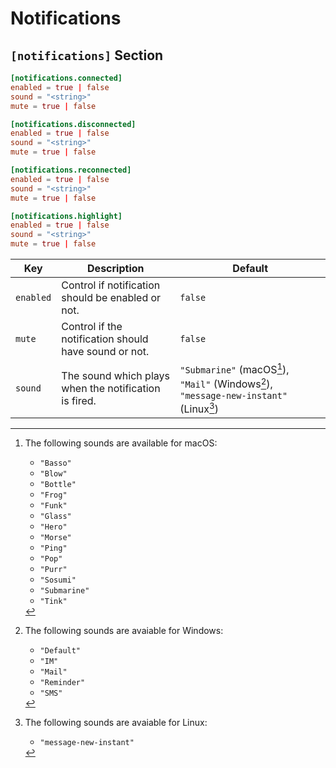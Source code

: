 # Notifications

## `[notifications]` Section

```toml
[notifications.connected]
enabled = true | false
sound = "<string>"
mute = true | false

[notifications.disconnected]
enabled = true | false
sound = "<string>"
mute = true | false

[notifications.reconnected]
enabled = true | false
sound = "<string>"
mute = true | false

[notifications.highlight]
enabled = true | false
sound = "<string>"
mute = true | false

```
| Key       | Description                                           | Default                                                                                |
| --------- | ----------------------------------------------------- | -------------------------------------------------------------------------------------- |
| `enabled` | Control if notification should be enabled or not.     | `false`                                                                                |
| `mute`    | Control if the notification should have sound or not. | `false`                                                                                |
| `sound`   | The sound which plays when the notification is fired. | `"Submarine"` (macOS[^1]), `"Mail"` (Windows[^2]), `"message-new-instant"` (Linux[^3]) |

[^1]: The following sounds are available for macOS:
    * `"Basso"`
    * `"Blow"`
    * `"Bottle"`
    * `"Frog"`
    * `"Funk"`
    * `"Glass"`
    * `"Hero"`
    * `"Morse"`
    * `"Ping"`
    * `"Pop"`
    * `"Purr"`
    * `"Sosumi"`
    * `"Submarine"`
    * `"Tink" `

[^2]: The following sounds are avaiable for Windows:
    * `"Default"`
    * `"IM"`
    * `"Mail"`
    * `"Reminder"`
    * `"SMS"`

[^3]: The following sounds are avaiable for Linux:
    * `"message-new-instant"`


